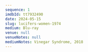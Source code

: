 ```yaml
---
sequence: 1
imdbId: tt7932490
date: 2024-05-15
slug: lucifers-women-1974
medium: Blu-ray
venue: null
venueNotes: null
mediumNotes: Vinegar Syndrome, 2018
---
```


